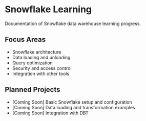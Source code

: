 # Snowflake Learning

Documentation of Snowflake data warehouse learning progress.

## Focus Areas
- Snowflake architecture
- Data loading and unloading
- Query optimization
- Security and access control
- Integration with other tools

## Planned Projects
- [Coming Soon] Basic Snowflake setup and configuration
- [Coming Soon] Data loading and transformation examples
- [Coming Soon] Integration with DBT
```
